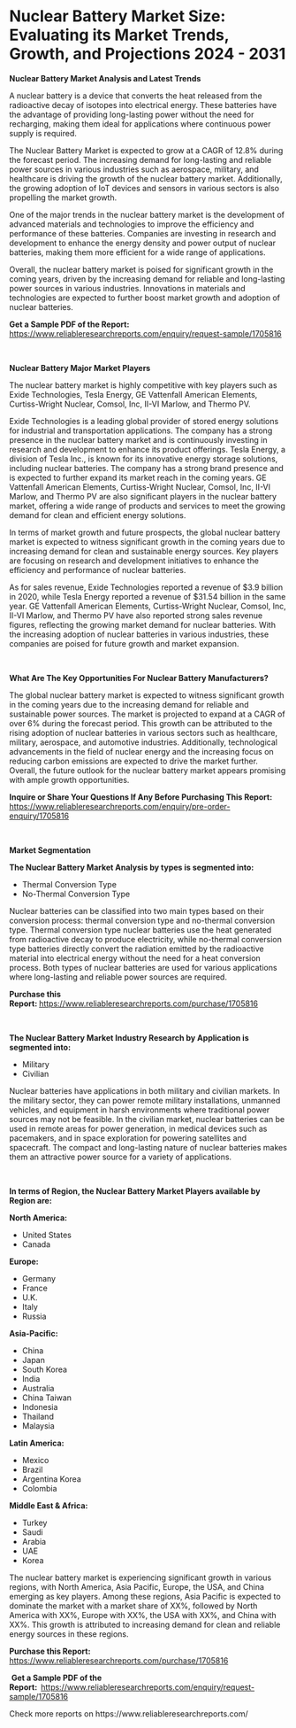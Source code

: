 <p><h1>Nuclear Battery Market Size: Evaluating its Market Trends, Growth, and Projections 2024 - 2031</h1></p><p><strong>Nuclear Battery Market Analysis and Latest Trends</strong></p>
<p><p>A nuclear battery is a device that converts the heat released from the radioactive decay of isotopes into electrical energy. These batteries have the advantage of providing long-lasting power without the need for recharging, making them ideal for applications where continuous power supply is required.</p><p>The Nuclear Battery Market is expected to grow at a CAGR of 12.8% during the forecast period. The increasing demand for long-lasting and reliable power sources in various industries such as aerospace, military, and healthcare is driving the growth of the nuclear battery market. Additionally, the growing adoption of IoT devices and sensors in various sectors is also propelling the market growth.</p><p>One of the major trends in the nuclear battery market is the development of advanced materials and technologies to improve the efficiency and performance of these batteries. Companies are investing in research and development to enhance the energy density and power output of nuclear batteries, making them more efficient for a wide range of applications.</p><p>Overall, the nuclear battery market is poised for significant growth in the coming years, driven by the increasing demand for reliable and long-lasting power sources in various industries. Innovations in materials and technologies are expected to further boost market growth and adoption of nuclear batteries.</p></p>
<p><strong>Get a Sample PDF of the Report:&nbsp;</strong> <a href="https://www.reliableresearchreports.com/enquiry/request-sample/1705816">https://www.reliableresearchreports.com/enquiry/request-sample/1705816</a></p>
<p>&nbsp;</p>
<p><strong>Nuclear Battery Major Market Players</strong></p>
<p><p>The nuclear battery market is highly competitive with key players such as Exide Technologies, Tesla Energy, GE Vattenfall American Elements, Curtiss-Wright Nuclear, Comsol, Inc, II-VI Marlow, and Thermo PV. </p><p>Exide Technologies is a leading global provider of stored energy solutions for industrial and transportation applications. The company has a strong presence in the nuclear battery market and is continuously investing in research and development to enhance its product offerings. Tesla Energy, a division of Tesla Inc., is known for its innovative energy storage solutions, including nuclear batteries. The company has a strong brand presence and is expected to further expand its market reach in the coming years. GE Vattenfall American Elements, Curtiss-Wright Nuclear, Comsol, Inc, II-VI Marlow, and Thermo PV are also significant players in the nuclear battery market, offering a wide range of products and services to meet the growing demand for clean and efficient energy solutions. </p><p>In terms of market growth and future prospects, the global nuclear battery market is expected to witness significant growth in the coming years due to increasing demand for clean and sustainable energy sources. Key players are focusing on research and development initiatives to enhance the efficiency and performance of nuclear batteries. </p><p>As for sales revenue, Exide Technologies reported a revenue of $3.9 billion in 2020, while Tesla Energy reported a revenue of $31.54 billion in the same year. GE Vattenfall American Elements, Curtiss-Wright Nuclear, Comsol, Inc, II-VI Marlow, and Thermo PV have also reported strong sales revenue figures, reflecting the growing market demand for nuclear batteries. With the increasing adoption of nuclear batteries in various industries, these companies are poised for future growth and market expansion.</p></p>
<p>&nbsp;</p>
<p><strong>What Are The Key Opportunities For Nuclear Battery Manufacturers?</strong></p>
<p><p>The global nuclear battery market is expected to witness significant growth in the coming years due to the increasing demand for reliable and sustainable power sources. The market is projected to expand at a CAGR of over 6% during the forecast period. This growth can be attributed to the rising adoption of nuclear batteries in various sectors such as healthcare, military, aerospace, and automotive industries. Additionally, technological advancements in the field of nuclear energy and the increasing focus on reducing carbon emissions are expected to drive the market further. Overall, the future outlook for the nuclear battery market appears promising with ample growth opportunities.</p></p>
<p><strong>Inquire or Share Your Questions If Any Before Purchasing This Report:</strong> <a href="https://www.reliableresearchreports.com/enquiry/pre-order-enquiry/1705816">https://www.reliableresearchreports.com/enquiry/pre-order-enquiry/1705816</a></p>
<p>&nbsp;</p>
<p><strong>Market Segmentation</strong></p>
<p><strong>The Nuclear Battery Market Analysis by types is segmented into:</strong></p>
<p><ul><li>Thermal Conversion Type</li><li>No-Thermal Conversion Type</li></ul></p>
<p><p>Nuclear batteries can be classified into two main types based on their conversion process: thermal conversion type and no-thermal conversion type. Thermal conversion type nuclear batteries use the heat generated from radioactive decay to produce electricity, while no-thermal conversion type batteries directly convert the radiation emitted by the radioactive material into electrical energy without the need for a heat conversion process. Both types of nuclear batteries are used for various applications where long-lasting and reliable power sources are required.</p></p>
<p><strong>Purchase this Report:&nbsp;</strong><a href="https://www.reliableresearchreports.com/purchase/1705816">https://www.reliableresearchreports.com/purchase/1705816</a></p>
<p>&nbsp;</p>
<p><strong>The Nuclear Battery Market Industry Research by Application is segmented into:</strong></p>
<p><ul><li>Military</li><li>Civilian</li></ul></p>
<p><p>Nuclear batteries have applications in both military and civilian markets. In the military sector, they can power remote military installations, unmanned vehicles, and equipment in harsh environments where traditional power sources may not be feasible. In the civilian market, nuclear batteries can be used in remote areas for power generation, in medical devices such as pacemakers, and in space exploration for powering satellites and spacecraft. The compact and long-lasting nature of nuclear batteries makes them an attractive power source for a variety of applications.</p></p>
<p>&nbsp;</p>
<p><strong>In terms of Region, the Nuclear Battery Market Players available by Region are:</strong></p>
<p>
    <p> <strong> North America: </strong>
        <ul>
            <li>United States</li>
            <li>Canada</li>
        </ul>
        </p> 
    <p> <strong> Europe: </strong>
        <ul>
            <li>Germany</li>
            <li>France</li>
            <li>U.K.</li>
            <li>Italy</li>
            <li>Russia</li>
        </ul>
        </p> 
    <p> <strong> Asia-Pacific: </strong>
        <ul>
            <li>China</li>
            <li>Japan</li>
            <li>South Korea</li>
            <li>India</li>
            <li>Australia</li>
            <li>China Taiwan</li>
            <li>Indonesia</li>
            <li>Thailand</li>
            <li>Malaysia</li>
        </ul>
        </p> 
    <p> <strong> Latin America: </strong>
        <ul>
            <li>Mexico</li>
            <li>Brazil</li>
            <li>Argentina Korea</li>
            <li>Colombia</li>
        </ul>
        </p> 
    <p> <strong> Middle East & Africa: </strong>
        <ul>
            <li>Turkey</li>
            <li>Saudi</li>
            <li>Arabia</li>
            <li>UAE</li>
            <li>Korea</li>
        </ul>
    </p>
    </p>
<p><p>The nuclear battery market is experiencing significant growth in various regions, with North America, Asia Pacific, Europe, the USA, and China emerging as key players. Among these regions, Asia Pacific is expected to dominate the market with a market share of XX%, followed by North America with XX%, Europe with XX%, the USA with XX%, and China with XX%. This growth is attributed to increasing demand for clean and reliable energy sources in these regions.</p></p>
<p><strong>Purchase this Report: </strong><a href="https://www.reliableresearchreports.com/purchase/1705816">https://www.reliableresearchreports.com/purchase/1705816</a></p>
<p>&nbsp;<strong>Get a Sample PDF of the Report:&nbsp;&nbsp;</strong><a href="https://www.reliableresearchreports.com/enquiry/request-sample/1705816">https://www.reliableresearchreports.com/enquiry/request-sample/1705816</a></p>
<p><strong></strong></p>
<p>Check more reports on https://www.reliableresearchreports.com/</p>